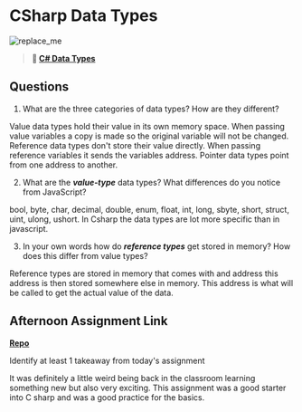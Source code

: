 # CSharp Data Types

![replace_me](https://codeworks.blob.core.windows.net/public/assets/img/illustrations/placeholder.svg)

> **📖 [C# Data Types](https://codeworksacademy.com/fs-student-guide/resources/wk10/01-CSharp-Generics)**

## Questions

1. What are the three categories of data types? How are they different?

Value data types hold their value in its own memory space. When passing value variables a copy is made so the original variable will not be changed. Reference data types don't store their value directly. When passing reference variables it sends the variables address. Pointer data types point from one address to another.

2. What are the ***value-type*** data types? What differences do you notice from JavaScript?

bool, byte, char, decimal, double, enum, float, int, long, sbyte, short, struct, uint, ulong, ushort. In Csharp the data types are lot more specific than in javascript.

3. In your own words how do ***reference types*** get stored in memory? How does this differ from value types?

Reference types are stored in memory that comes with and address this address is then stored somewhere else in memory. This address is what will be called to get the actual value of the data.


## Afternoon Assignment Link

**[Repo](https://github.com/uwilledw/Fishes)**

Identify at least 1 takeaway from today's assignment

It was definitely a little weird being back in the classroom learning something new but also very exciting. This assignment was a good starter into C sharp and was a good practice for the basics.